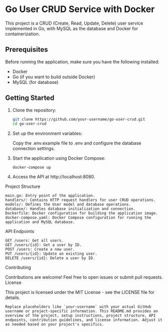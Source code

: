 # Go User CRUD Service with Docker

This project is a CRUD (Create, Read, Update, Delete) user service implemented in Go, with MySQL as the database and Docker for containerization.

## Prerequisites

Before running the application, make sure you have the following installed:
- Docker
- Go (if you want to build outside Docker)
- MySQL (for database)

## Getting Started

1. Clone the repository:
   ```bash
   git clone https://github.com/your-username/go-user-crud.git
   cd go-user-crud
   ```
2. Set up the environment variables:

    Copy the .env.example file to .env and configure the database connection settings.

3. Start the application using Docker Compose:
    ```
    docker-compose up
    ```
4. Access the API at http://localhost:8080.

Project Structure

    main.go: Entry point of the application.
    handlers/: Contains HTTP request handlers for user CRUD operations.
    models/: Defines the User model and database operations.
    database/: Handles database initialization and connection.
    Dockerfile: Docker configuration for building the application image.
    docker-compose.yaml: Docker Compose configuration for running the application and MySQL database.

API Endpoints

    GET /users: Get all users.
    GET /users/{id}: Get a user by ID.
    POST /users: Create a new user.
    PUT /users/{id}: Update an existing user.
    DELETE /users/{id}: Delete a user by ID.

Contributing

Contributions are welcome! Feel free to open issues or submit pull requests.
License

This project is licensed under the MIT License - see the LICENSE file for details.

```
Replace placeholders like `your-username` with your actual GitHub username or project-specific information. This README.md provides an overview of the project, setup instructions, project structure, API endpoints, contribution guidelines, and license information. Adjust it as needed based on your project's specifics.
```